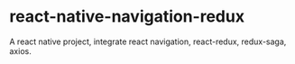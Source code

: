 # react-native-navigation-redux
A react native project, integrate react navigation, react-redux, redux-saga, axios.
